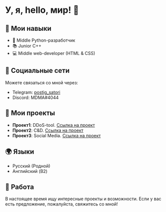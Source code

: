
# У, я, hello, мир! 👋
## 🚀 Мои навыки

- 🐍 Middle Python-разработчик
- 📚 Junior C++
- 💻 Middle web-developer (HTML & CSS)

## 👥 Социальные сети

Можете связаться со мной через:

- Telegram: [postig_satori](https://t.me/postig_satori)
- Discord: MDMA#4044

## 📜 Мои проекты

- **Проект1**: DDoS-tool. [Ссылка на проект](https://gitmemories.com/firstapostle/Blood)
- **Проект2**: C&D. [Ссылка на проект](https://github.com/JesusProgramming/jesusprogramming.github.io)
- **Проект3**: Social Media. [Ссылка на проект](https://github.com/JesusProgramming/Social-media)

## 🌍 Языки

- Русский (Родной)
- Английский (B2)

## 💼 Работа

В настоящее время ищу интересные проекты и возможности. Если у вас есть предложение, пожалуйста, свяжитесь со мной!

